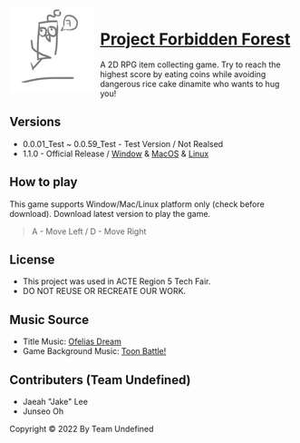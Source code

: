 <img width="150" height="150" align="left" style="float: left; margin: 0 10px 0 0;" alt="TheForbiddenForest" src="https://raw.githubusercontent.com/RuthGyeul/Forbidden-Forest-Resources/main/LmaoIcon.png"> 


# [Project Forbidden Forest](https://github.com/RuthGyeul/Forbidden-Forest-Resources)
A 2D RPG item collecting game. Try to reach the highest score by eating coins while avoiding dangerous rice cake dinamite who wants to hug you!


## Versions
- 0.0.01_Test ~ 0.0.59_Test - Test Version / Not Realsed
- 1.1.0 - Official Release / [Window](https://github.com/RuthGyeul/Forbidden-Forest-Resources/releases/download/Window/Forbidden_Forest_Window_1.1.0.zip) & [MacOS](https://github.com/RuthGyeul/Forbidden-Forest-Resources/releases/download/MacOS/Forbidden_Forest_MacOS_1.1.0.zip) & [Linux](https://github.com/RuthGyeul/Forbidden-Forest-Resources/releases/download/Linux/Forbidden_Forest_Linux_1.1.0.zip)


## How to play
This game supports Window/Mac/Linux platform only (check before download). Download latest version to play the game.
> A - Move Left / D - Move Right


## License
- This project was used in ACTE Region 5 Tech Fair. 
- DO NOT REUSE OR RECREATE OUR WORK.


## Music Source
- Title Music: [Ofelias Dream](https://www.bensound.com/royalty-free-music/track/ofelias-dream)
- Game Background Music: [Toon Battle!](https://assetstore.unity.com/packages/audio/music/orchestral/free-live-music-journey-across-worlds-205221)


## Contributers (Team Undefined)
- Jaeah "Jake" Lee
- Junseo Oh


Copyright ©️ 2022 By Team Undefined 
